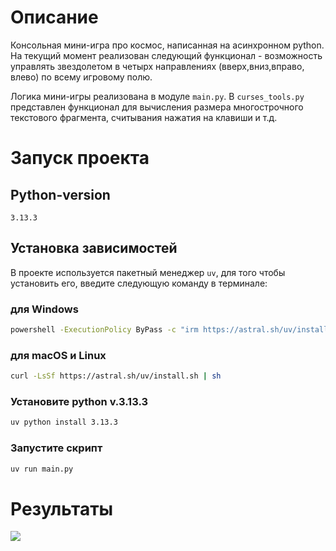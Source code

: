# Описание
Консольная мини-игра про космос, написанная на асинхронном python. На текущий момент реализован следующий функционал - возможность управлять звездолетом в четырх направлениях (вверх,вниз,вправо, влево) по всему игровому полю.

Логика мини-игры реализована в модуле `main.py`.
В `curses_tools.py` представлен функционал для вычисления размера многострочного текстового фрагмента, считывания нажатия на клавиши и т.д.

# Запуск проекта

## Python-version
`3.13.3`

## Установка зависимостей
В проекте используется пакетный менеджер `uv`, для того чтобы установить его, введите следующую команду в терминале:
### для Windows

```bash
powershell -ExecutionPolicy ByPass -c "irm https://astral.sh/uv/install.ps1 | iex"
```
### для macOS и Linux

```bash
curl -LsSf https://astral.sh/uv/install.sh | sh
```
### Установите python v.3.13.3

```bash
uv python install 3.13.3
```

### Запустите скрипт

```bash
uv run main.py
```

# Результаты
![](https://dvmn.org/media/lessons/ezgif.com-optimize_YgtCKU0.gif)
